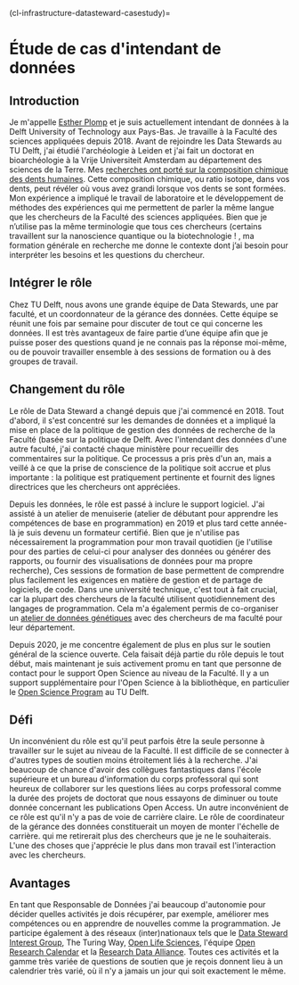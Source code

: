 (cl-infrastructure-datasteward-casestudy)=
# Étude de cas d'intendant de données

## Introduction
Je m'appelle [Esther Plomp](https://estherplomp.github.io/) et je suis actuellement intendant de données à la Delft University of Technology aux Pays-Bas. Je travaille à la Faculté des sciences appliquées depuis 2018. Avant de rejoindre les Data Stewards au TU Delft, j'ai étudié l'archéologie à Leiden et j'ai fait un doctorat en bioarchéologie à la Vrije Universiteit Amsterdam au département des sciences de la Terre. Mes [recherches ont porté sur la composition chimique des dents humaines](https://doi.org/10.5281/zenodo.3929551). Cette composition chimique, ou ratio isotope, dans vos dents, peut révéler où vous avez grandi lorsque vos dents se sont formées. Mon expérience a impliqué le travail de laboratoire et le développement de méthodes des expériences qui me permettent de parler la même langue que les chercheurs de la Faculté des sciences appliquées. Bien que je n’utilise pas la même terminologie que tous ces chercheurs (certains travaillent sur la nanoscience quantique ou la biotechnologie ! , ma formation générale en recherche me donne le contexte dont j’ai besoin pour interpréter les besoins et les questions du chercheur.

## Intégrer le rôle
Chez TU Delft, nous avons une grande équipe de Data Stewards, une par faculté, et un coordonnateur de la gérance des données. Cette équipe se réunit une fois par semaine pour discuter de tout ce qui concerne les données. Il est très avantageux de faire partie d’une équipe afin que je puisse poser des questions quand je ne connais pas la réponse moi-même, ou de pouvoir travailler ensemble à des sessions de formation ou à des groupes de travail.

## Changement du rôle
Le rôle de Data Steward a changé depuis que j'ai commencé en 2018. Tout d'abord, il s'est concentré sur les demandes de données et a impliqué la mise en place de la politique de gestion des données de recherche de la Faculté (basée sur la politique de Delft. Avec l'intendant des données d'une autre faculté, j'ai contacté chaque ministère pour recueillir des commentaires sur la politique. Ce processus a pris près d'un an, mais a veillé à ce que la prise de conscience de la politique soit accrue et plus importante : la politique est pratiquement pertinente et fournit des lignes directrices que les chercheurs ont appréciées.

Depuis les données, le rôle est passé à inclure le support logiciel. J'ai assisté à un atelier de menuiserie (atelier de débutant pour apprendre les compétences de base en programmation) en 2019 et plus tard cette année-là je suis devenu un formateur certifié. Bien que je n'utilise pas nécessairement la programmation pour mon travail quotidien (je l'utilise pour des parties de celui-ci pour analyser des données ou générer des rapports, ou fournir des visualisations de données pour ma propre recherche), Ces sessions de formation de base permettent de comprendre plus facilement les exigences en matière de gestion et de partage de logiciels, de code. Dans une université technique, c'est tout à fait crucial, car la plupart des chercheurs de la faculté utilisent quotidiennement des langages de programmation. Cela m'a également permis de co-organiser un [atelier de données génétiques](https://openworking.wordpress.com/2019/06/07/tu-delfts-first-genomics-data-carpentry/) avec des chercheurs de ma faculté pour leur département.

Depuis 2020, je me concentre également de plus en plus sur le soutien général de la science ouverte. Cela faisait déjà partie du rôle depuis le tout début, mais maintenant je suis activement promu en tant que personne de contact pour le support Open Science au niveau de la Faculté. Il y a un support supplémentaire pour l'Open Science à la bibliothèque, en particulier le [Open Science Program](https://www.tudelft.nl/library/tu-delft-open-science) au TU Delft.

## Défi
Un inconvénient du rôle est qu'il peut parfois être la seule personne à travailler sur le sujet au niveau de la Faculté. Il est difficile de se connecter à d'autres types de soutien moins étroitement liés à la recherche. J'ai beaucoup de chance d'avoir des collègues fantastiques dans l'école supérieure et un bureau d'information du corps professoral qui sont heureux de collaborer sur les questions liées au corps professoral comme la durée des projets de doctorat que nous essayons de diminuer ou toute donnée concernant les publications Open Access. Un autre inconvénient de ce rôle est qu'il n'y a pas de voie de carrière claire. Le rôle de coordinateur de la gérance des données constituerait un moyen de monter l'échelle de carrière. qui me retirerait plus des chercheurs que je ne le souhaiterais. L'une des choses que j'apprécie le plus dans mon travail est l'interaction avec les chercheurs.

## Avantages
En tant que Responsable de Données j'ai beaucoup d'autonomie pour décider quelles activités je dois récupérer, par exemple, améliorer mes compétences ou en apprendre de nouvelles comme la programmation. Je participe également à des réseaux (inter)nationaux tels que le [Data Steward Interest Group](https://www.dtls.nl/about/community/interest-groups/data-stewards-interest-group/), The Turing Way, [Open Life Sciences](https://openlifesci.org/), l'équipe [Open Research Calendar](https://openresearchcalendar.org/) et la [Research Data Alliance](https://www.rd-alliance.org/groups/physical-samples-and-collections-research-data-ecosystem-ig). Toutes ces activités et la gamme très variée de questions de soutien que je reçois donnent lieu à un calendrier très varié, où il n'y a jamais un jour qui soit exactement le même.


